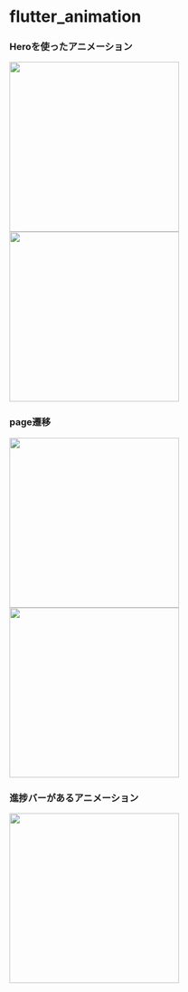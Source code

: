 # flutter_animation

### Heroを使ったアニメーション
<img src="https://user-images.githubusercontent.com/73731762/216082604-e9b1fec0-ce9e-48ea-90d4-c3f02ae59d99.png" width="300" />
<img src="https://user-images.githubusercontent.com/73731762/216082629-e9420748-0715-44a0-85df-51ca46e98f1c.png" width="300" />


### page遷移
<img src="https://user-images.githubusercontent.com/73731762/216369909-fe8fed6e-2749-472b-bc79-b7009eb4a271.png" width="300" />
<img src="https://user-images.githubusercontent.com/73731762/216369945-1b5d519a-79e4-4417-86be-231220426df4.png" width="300" />

### 進捗バーがあるアニメーション
<img src="https://user-images.githubusercontent.com/73731762/216804898-21e733ff-c5c7-450f-ba2f-be33453af3eb.png" width="300" />

